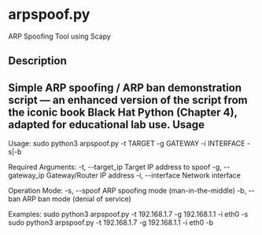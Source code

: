 # arpspoof.py

ARP Spoofing Tool using Scapy

Description
-----------
Simple ARP spoofing / ARP ban demonstration script — an enhanced version of the script from the iconic book Black Hat Python (Chapter 4), adapted for educational lab use.
Usage
-----
Usage: sudo python3 arpspoof.py -t TARGET -g GATEWAY -i INTERFACE -s|-b

Required Arguments:
  -t, --target_ip    Target IP address to spoof
  -g, --gateway_ip   Gateway/Router IP address
  -i, --interface    Network interface

Operation Mode:
  -s, --spoof        ARP spoofing mode (man-in-the-middle)
  -b, --ban          ARP ban mode (denial of service)

Examples:
  sudo python3 arpspoof.py -t 192.168.1.7 -g 192.168.1.1 -i eth0 -s
  sudo python3 arpspoof.py -t 192.168.1.7 -g 192.168.1.1 -i eth0 -b